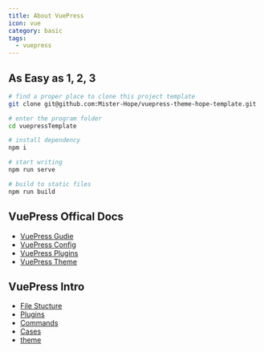```yaml
---
title: About VuePress
icon: vue
category: basic
tags:
  - vuepress
---
```


## As Easy as 1, 2, 3

```bash
# find a proper place to clone this project template
git clone git@github.com:Mister-Hope/vuepress-theme-hope-template.git

# enter the program folder
cd vuepressTemplate

# install dependency
npm i

# start writing
npm run serve

# build to static files
npm run build
```

## VuePress Offical Docs

- [VuePress Gudie](https://v1.vuepress.vuejs.org/guide/)
- [VuePress Config](https://v1.vuepress.vuejs.org/config/)
- [VuePress Plugins](https://v1.vuepress.vuejs.org/plugin/)
- [VuePress Theme](https://v1.vuepress.vuejs.org/theme/)

## VuePress Intro

- [File Stucture](file.md)
- [Plugins](plugin.md)
- [Commands](command.md)
- [Cases](case.md)
- [theme](theme.md)
